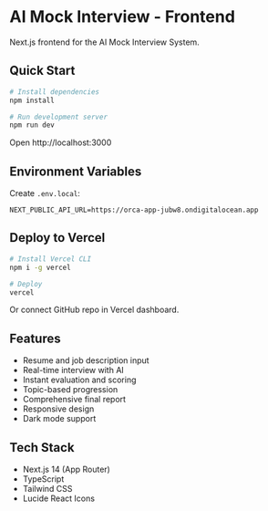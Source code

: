 # AI Mock Interview - Frontend

Next.js frontend for the AI Mock Interview System.

## Quick Start

```bash
# Install dependencies
npm install

# Run development server
npm run dev
```

Open http://localhost:3000

## Environment Variables

Create `.env.local`:
```
NEXT_PUBLIC_API_URL=https://orca-app-jubw8.ondigitalocean.app
```

## Deploy to Vercel

```bash
# Install Vercel CLI
npm i -g vercel

# Deploy
vercel
```

Or connect GitHub repo in Vercel dashboard.

## Features

- Resume and job description input
- Real-time interview with AI
- Instant evaluation and scoring
- Topic-based progression
- Comprehensive final report
- Responsive design
- Dark mode support

## Tech Stack

- Next.js 14 (App Router)
- TypeScript
- Tailwind CSS
- Lucide React Icons
